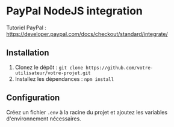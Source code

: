 # PayPal NodeJS integration

Tutoriel PayPal : https://developer.paypal.com/docs/checkout/standard/integrate/

## Installation

1. Clonez le dépôt : `git clone https://github.com/votre-utilisateur/votre-projet.git`
2. Installez les dépendances : `npm install`

## Configuration

Créez un fichier `.env` à la racine du projet et ajoutez les variables d'environnement nécessaires.
